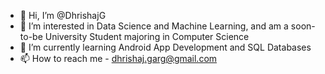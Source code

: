 - 👋 Hi, I’m @DhrishajG
- 👀 I’m interested in Data Science and Machine Learning, and am a soon-to-be University Student majoring in Computer Science
- 🌱 I’m currently learning Android App Development and SQL Databases
- 📫 How to reach me - dhrishaj.garg@gmail.com 

<!---
DhrishajG/DhrishajG is a ✨ special ✨ repository because its `README.md` (this file) appears on your GitHub profile.
You can click the Preview link to take a look at your changes.
--->

